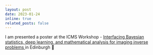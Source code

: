 ```yaml
---
layout: post
date: 2023-01-24
inline: true
related_posts: false
---
```



I am presented a poster at the ICMS Workshop - <a href="https://www.icms.org.uk/workshops/2023/interfacing-bayesian-statistics-machine-learning-applied-analysis-and-blind-and-semi"> Interfacing Bayesian statistics, deep learning, and mathematical analysis for imaging inverse problems </a> in Edinburgh 🤗